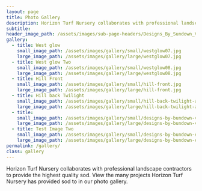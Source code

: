 ```yaml
---
layout: page
title: Photo Gallery
description: Horizon Turf Nursery collaborates with professional landscape contractors to provide the highest quality sod. View the many projects Horizon Turf Nursery has provided sod to in our photo gallery.
subtitle:
header_image_path: /assets/images/sub-page-headers/Designs_By_Sundown_View.jpg
gallery:
  - title: West glow
    small_image_path: /assets/images/gallery/small/westglow07.jpg
    large_image_path: /assets/images/gallery/large/westglow07.jpg
  - title: West glow Two
    small_image_path: /assets/images/gallery/small/westglow08.jpg
    large_image_path: /assets/images/gallery/large/westglow08.jpg
  - title: Hill Front
    small_image_path: /assets/images/gallery/small/hill-front.jpg
    large_image_path: /assets/images/gallery/large/hill-front.jpg
  - title: Hill back Twilight
    small_image_path: /assets/images/gallery/small/hill-back-twilight-a.jpg
    large_image_path: /assets/images/gallery/large/hill-back-twilight-a.jpg
  - title:
    small_image_path: /assets/images/gallery/small/designs-by-bundown-view.jpg
    large_image_path: /assets/images/gallery/large/designs-by-bundown-view.jpg
  - title: Test Image Two
    small_image_path: /assets/images/gallery/small/designs-by-bundown-ext-day.jpg
    large_image_path: /assets/images/gallery/large/designs-by-bundown-ext-day.jpg
permalink: /gallery/
class: gallery
---
```



Horizon Turf Nursery collaborates with professional landscape contractors to provide the highest quality sod. View the many projects Horizon Turf Nursery has provided sod to in our photo gallery.
